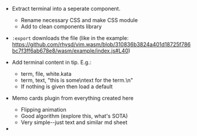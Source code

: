 


- Extract terminal into a seperate component.
    - Rename necessary CSS and make CSS module
    - Add to clean components library

- `:export` downloads the file (like in the example: https://github.com/rhysd/vim.wasm/blob/310836b3824a401d18725f786bc7f3ff6ab678e8/wasm/example/index.js#L40)

- Add terminal content in tip. E.g.:
    - term, file, white.kata
    - term, text, "this is some\ntext for the term.\n"
    - If nothing is given then load a default

- Memo cards plugin from everything created here
    - Flipping animation
    - Good algorithm (explore this, what's SOTA)
    - Very simple--just text and similar md sheet

- 
